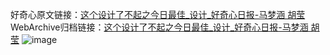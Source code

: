 好奇心原文链接：[这个设计了不起之今日最佳_设计_好奇心日报-马梦涵 胡莹](https://www.qdaily.com/articles/10950.html)
WebArchive归档链接：[这个设计了不起之今日最佳_设计_好奇心日报-马梦涵 胡莹](http://web.archive.org/web/20160410041333/http://www.qdaily.com/articles/10950.html)
![image](http://ww3.sinaimg.cn/large/007d5XDply1g3wch131r4j30rkcn2npd)